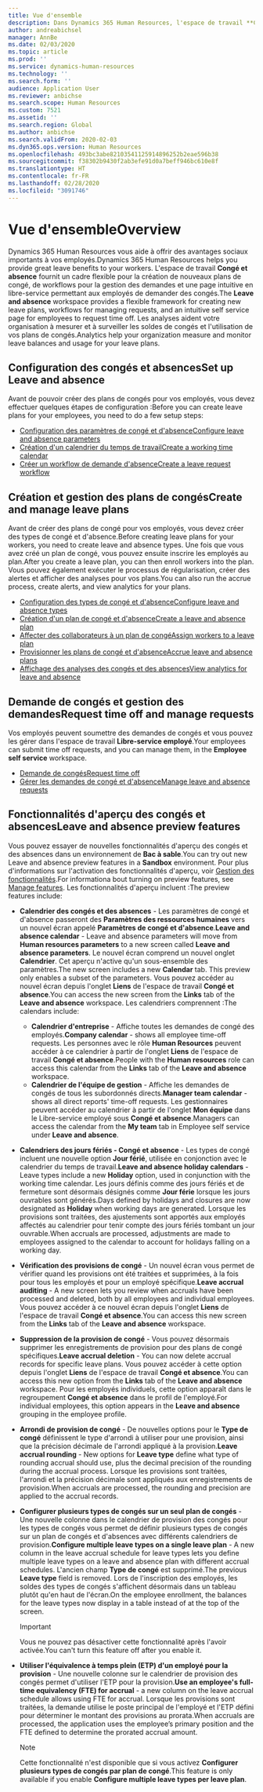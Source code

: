 ```yaml
---
title: Vue d'ensemble
description: Dans Dynamics 365 Human Resources, l'espace de travail **Congé et absence** fournit un cadre flexible pour la création de nouveaux plans de congé, de workflows pour la gestion des demandes et une page intuitive en libre-service permettant aux employés de demander des congés.
author: andreabichsel
manager: AnnBe
ms.date: 02/03/2020
ms.topic: article
ms.prod: ''
ms.service: dynamics-human-resources
ms.technology: ''
ms.search.form: ''
audience: Application User
ms.reviewer: anbichse
ms.search.scope: Human Resources
ms.custom: 7521
ms.assetid: ''
ms.search.region: Global
ms.author: anbichse
ms.search.validFrom: 2020-02-03
ms.dyn365.ops.version: Human Resources
ms.openlocfilehash: 493bc3abe82103541125914896252b2eae596b38
ms.sourcegitcommit: f38302b9430f2ab3efe91d0a7beff946bc610e8f
ms.translationtype: HT
ms.contentlocale: fr-FR
ms.lasthandoff: 02/28/2020
ms.locfileid: "3091746"
---
```

# <a name="overview"></a><span data-ttu-id="5ba93-103">Vue d'ensemble</span><span class="sxs-lookup"><span data-stu-id="5ba93-103">Overview</span></span>

<span data-ttu-id="5ba93-104">Dynamics 365 Human Resources vous aide à offrir des avantages sociaux importants à vos employés.</span><span class="sxs-lookup"><span data-stu-id="5ba93-104">Dynamics 365 Human Resources helps you provide great leave benefits to your workers.</span></span> <span data-ttu-id="5ba93-105">L'espace de travail **Congé et absence** fournit un cadre flexible pour la création de nouveaux plans de congé, de workflows pour la gestion des demandes et une page intuitive en libre-service permettant aux employés de demander des congés.</span><span class="sxs-lookup"><span data-stu-id="5ba93-105">The **Leave and absence** workspace provides a flexible framework for creating new leave plans, workflows for managing requests, and an intuitive self service page for employees to request time off.</span></span> <span data-ttu-id="5ba93-106">Les analyses aident votre organisation à mesurer et à surveiller les soldes de congés et l'utilisation de vos plans de congés.</span><span class="sxs-lookup"><span data-stu-id="5ba93-106">Analytics help your organization measure and monitor leave balances and usage for your leave plans.</span></span>

## <a name="set-up-leave-and-absence"></a><span data-ttu-id="5ba93-107">Configuration des congés et absences</span><span class="sxs-lookup"><span data-stu-id="5ba93-107">Set up Leave and absence</span></span>

<span data-ttu-id="5ba93-108">Avant de pouvoir créer des plans de congés pour vos employés, vous devez effectuer quelques étapes de configuration :</span><span class="sxs-lookup"><span data-stu-id="5ba93-108">Before you can create leave plans for your employees, you need to do a few setup steps:</span></span>

- [<span data-ttu-id="5ba93-109">Configuration des paramètres de congé et d'absence</span><span class="sxs-lookup"><span data-stu-id="5ba93-109">Configure leave and absence parameters</span></span>](hr-leave-and-absence-parameters.md)
- [<span data-ttu-id="5ba93-110">Création d'un calendrier du temps de travail</span><span class="sxs-lookup"><span data-stu-id="5ba93-110">Create a working time calendar</span></span>](hr-leave-and-absence-working-time-calendar.md)
- [<span data-ttu-id="5ba93-111">Créer un workflow de demande d'absence</span><span class="sxs-lookup"><span data-stu-id="5ba93-111">Create a leave request workflow</span></span>](hr-leave-and-absence-workflow.md)

## <a name="create-and-manage-leave-plans"></a><span data-ttu-id="5ba93-112">Création et gestion des plans de congés</span><span class="sxs-lookup"><span data-stu-id="5ba93-112">Create and manage leave plans</span></span>

<span data-ttu-id="5ba93-113">Avant de créer des plans de congé pour vos employés, vous devez créer des types de congé et d'absence.</span><span class="sxs-lookup"><span data-stu-id="5ba93-113">Before creating leave plans for your workers, you need to create leave and absence types.</span></span> <span data-ttu-id="5ba93-114">Une fois que vous avez créé un plan de congé, vous pouvez ensuite inscrire les employés au plan.</span><span class="sxs-lookup"><span data-stu-id="5ba93-114">After you create a leave plan, you can then enroll workers into the plan.</span></span> <span data-ttu-id="5ba93-115">Vous pouvez également exécuter le processus de régularisation, créer des alertes et afficher des analyses pour vos plans.</span><span class="sxs-lookup"><span data-stu-id="5ba93-115">You can also run the accrue process, create alerts, and view analytics for your plans.</span></span>

- [<span data-ttu-id="5ba93-116">Configuration des types de congé et d'absence</span><span class="sxs-lookup"><span data-stu-id="5ba93-116">Configure leave and absence types</span></span>](hr-leave-and-absence-types.md)
- [<span data-ttu-id="5ba93-117">Création d'un plan de congé et d'absence</span><span class="sxs-lookup"><span data-stu-id="5ba93-117">Create a leave and absence plan</span></span>](hr-leave-and-absence-plans.md)
- [<span data-ttu-id="5ba93-118">Affecter des collaborateurs à un plan de congé</span><span class="sxs-lookup"><span data-stu-id="5ba93-118">Assign workers to a leave plan</span></span>](hr-leave-and-absence-enroll.md)
- [<span data-ttu-id="5ba93-119">Provisionner les plans de congé et d'absence</span><span class="sxs-lookup"><span data-stu-id="5ba93-119">Accrue leave and absence plans</span></span>](hr-leave-and-absence-accrue.md)
- [<span data-ttu-id="5ba93-120">Affichage des analyses des congés et des absences</span><span class="sxs-lookup"><span data-stu-id="5ba93-120">View analytics for leave and absence</span></span>](hr-leave-and-absence-analytics.md)

## <a name="request-time-off-and-manage-requests"></a><span data-ttu-id="5ba93-121">Demande de congés et gestion des demandes</span><span class="sxs-lookup"><span data-stu-id="5ba93-121">Request time off and manage requests</span></span>

<span data-ttu-id="5ba93-122">Vos employés peuvent soumettre des demandes de congés et vous pouvez les gérer dans l'espace de travail **Libre-service employé**.</span><span class="sxs-lookup"><span data-stu-id="5ba93-122">Your employees can submit time off requests, and you can manage them, in the **Employee self service** workspace.</span></span>

- [<span data-ttu-id="5ba93-123">Demande de congés</span><span class="sxs-lookup"><span data-stu-id="5ba93-123">Request time off</span></span>](hr-employee-self-service-request-time-off.md)
- [<span data-ttu-id="5ba93-124">Gérer les demandes de congé et d'absence</span><span class="sxs-lookup"><span data-stu-id="5ba93-124">Manage leave and absence requests</span></span>](hr-employee-self-service-manage-requests.md)

## <a name="leave-and-absence-preview-features"></a><span data-ttu-id="5ba93-125">Fonctionnalités d'aperçu des congés et absences</span><span class="sxs-lookup"><span data-stu-id="5ba93-125">Leave and absence preview features</span></span>

<span data-ttu-id="5ba93-126">Vous pouvez essayer de nouvelles fonctionnalités d'aperçu des congés et des absences dans un environnement de **Bac à sable**.</span><span class="sxs-lookup"><span data-stu-id="5ba93-126">You can try out new Leave and absence preview features in a **Sandbox** environment.</span></span> <span data-ttu-id="5ba93-127">Pour plus d'informations sur l'activation des fonctionnalités d'aperçu, voir [Gestion des fonctionnalités](hr-admin-manage-features.md).</span><span class="sxs-lookup"><span data-stu-id="5ba93-127">For informationa bout turning on preview features, see [Manage features](hr-admin-manage-features.md).</span></span> <span data-ttu-id="5ba93-128">Les fonctionnalités d'aperçu incluent :</span><span class="sxs-lookup"><span data-stu-id="5ba93-128">The preview features include:</span></span>

- <span data-ttu-id="5ba93-129">**Calendrier des congés et des absences** - Les paramètres de congé et d'absence passeront des **Paramètres des ressources humaines** vers un nouvel écran appelé **Paramètres de congé et d'absence**.</span><span class="sxs-lookup"><span data-stu-id="5ba93-129">**Leave and absence calendar** - Leave and absence parameters will move from **Human resources parameters** to a new screen called **Leave and absence parameters**.</span></span> <span data-ttu-id="5ba93-130">Le nouvel écran comprend un nouvel onglet **Calendrier**. Cet aperçu n'active qu'un sous-ensemble des paramètres.</span><span class="sxs-lookup"><span data-stu-id="5ba93-130">The new screen includes a new **Calendar** tab. This preview only enables a subset of the parameters.</span></span> <span data-ttu-id="5ba93-131">Vous pouvez accéder au nouvel écran depuis l'onglet **Liens** de l'espace de travail **Congé et absence**.</span><span class="sxs-lookup"><span data-stu-id="5ba93-131">You can access the new screen from the **Links** tab of the **Leave and absence** workspace.</span></span> <span data-ttu-id="5ba93-132">Les calendriers comprennent :</span><span class="sxs-lookup"><span data-stu-id="5ba93-132">The calendars include:</span></span>
  - <span data-ttu-id="5ba93-133">**Calendrier d'entreprise** - Affiche toutes les demandes de congé des employés.</span><span class="sxs-lookup"><span data-stu-id="5ba93-133">**Company calendar** - shows all employee time-off requests.</span></span> <span data-ttu-id="5ba93-134">Les personnes avec le rôle **Human Resources** peuvent accéder à ce calendrier à partir de l'onglet **Liens** de l'espace de travail **Congé et absence**.</span><span class="sxs-lookup"><span data-stu-id="5ba93-134">People with the **Human resources** role can access this calendar from the **Links** tab of the **Leave and absence** workspace.</span></span>
  - <span data-ttu-id="5ba93-135">**Calendrier de l'équipe de gestion** - Affiche les demandes de congés de tous les subordonnés directs.</span><span class="sxs-lookup"><span data-stu-id="5ba93-135">**Manager team calendar** - shows all direct reports' time-off requests.</span></span> <span data-ttu-id="5ba93-136">Les gestionnaires peuvent accéder au calendrier à partir de l'onglet **Mon équipe** dans le Libre-service employé sous **Congé et absence**.</span><span class="sxs-lookup"><span data-stu-id="5ba93-136">Managers can access the calendar from the **My team** tab in Employee self service under **Leave and absence**.</span></span> 

- <span data-ttu-id="5ba93-137">**Calendriers des jours fériés - Congé et absence** - Les types de congé incluent une nouvelle option **Jour férié**, utilisée en conjonction avec le calendrier du temps de travail.</span><span class="sxs-lookup"><span data-stu-id="5ba93-137">**Leave and absence holiday calendars** - Leave types include a new **Holiday** option, used in conjunction with the working time calendar.</span></span> <span data-ttu-id="5ba93-138">Les jours définis comme des jours fériés et de fermeture sont désormais désignés comme **Jour férie** lorsque les jours ouvrables sont générés.</span><span class="sxs-lookup"><span data-stu-id="5ba93-138">Days defined by holidays and closures are now designated as **Holiday** when working days are generated.</span></span> <span data-ttu-id="5ba93-139">Lorsque les provisions sont traitées, des ajustements sont apportés aux employés affectés au calendrier pour tenir compte des jours fériés tombant un jour ouvrable.</span><span class="sxs-lookup"><span data-stu-id="5ba93-139">When accruals are processed, adjustments are made to employees assigned to the calendar to account for holidays falling on a working day.</span></span>

- <span data-ttu-id="5ba93-140">**Vérification des provisions de congé** - Un nouvel écran vous permet de vérifier quand les provisions ont été traitées et supprimées, à la fois pour tous les employés et pour un employé spécifique.</span><span class="sxs-lookup"><span data-stu-id="5ba93-140">**Leave accrual auditing** - A new screen lets you review when accruals have been processed and deleted, both by all employees and individual employees.</span></span> <span data-ttu-id="5ba93-141">Vous pouvez accéder à ce nouvel écran depuis l'onglet **Liens** de l'espace de travail **Congé et absence**.</span><span class="sxs-lookup"><span data-stu-id="5ba93-141">You can access this new screen from the **Links** tab of the **Leave and absence** workspace.</span></span>

- <span data-ttu-id="5ba93-142">**Suppression de la provision de congé** - Vous pouvez désormais supprimer les enregistrements de provision pour des plans de congé spécifiques.</span><span class="sxs-lookup"><span data-stu-id="5ba93-142">**Leave accrual deletion** - You can now delete accrual records for specific leave plans.</span></span> <span data-ttu-id="5ba93-143">Vous pouvez accéder à cette option depuis l'onglet **Liens** de l'espace de travail **Congé et absence**.</span><span class="sxs-lookup"><span data-stu-id="5ba93-143">You can access this new option from the **Links** tab of the **Leave and absence** workspace.</span></span> <span data-ttu-id="5ba93-144">Pour les employés individuels, cette option apparaît dans le regroupement **Congé et absence** dans le profil de l'employé.</span><span class="sxs-lookup"><span data-stu-id="5ba93-144">For individual employees, this option appears in the **Leave and absence** grouping in the employee profile.</span></span> 

- <span data-ttu-id="5ba93-145">**Arrondi de provision de congé** - De nouvelles options pour le **Type de congé** définissent le type d'arrondi à utiliser pour une provision, ainsi que la précision décimale de l'arrondi appliqué à la provision.</span><span class="sxs-lookup"><span data-stu-id="5ba93-145">**Leave accrual rounding** - New options for **Leave type** define what type of rounding accrual should use, plus the decimal precision of the rounding during the accrual process.</span></span> <span data-ttu-id="5ba93-146">Lorsque les provisions sont traitées, l'arrondi et la précision décimale sont appliqués aux enregistrements de provision.</span><span class="sxs-lookup"><span data-stu-id="5ba93-146">When accruals are processed, the rounding and precision are applied to the accrual records.</span></span> 

- <span data-ttu-id="5ba93-147">**Configurer plusieurs types de congés sur un seul plan de congés** - Une nouvelle colonne dans le calendrier de provision des congés pour les types de congés vous permet de définir plusieurs types de congés sur un plan de congés et d'absences avec différents calendriers de provision.</span><span class="sxs-lookup"><span data-stu-id="5ba93-147">**Configure multiple leave types on a single leave plan** - A new column in the leave accrual schedule for leave types lets you define multiple leave types on a leave and absence plan with different accrual schedules.</span></span> <span data-ttu-id="5ba93-148">L'ancien champ **Type de congé** est supprimé.</span><span class="sxs-lookup"><span data-stu-id="5ba93-148">The previous **Leave type** field is removed.</span></span> <span data-ttu-id="5ba93-149">Lors de l'inscription des employés, les soldes des types de congés s'affichent désormais dans un tableau plutôt qu'en haut de l'écran.</span><span class="sxs-lookup"><span data-stu-id="5ba93-149">On the employee enrollment, the balances for the leave types now display in a table instead of at the top of the screen.</span></span>

  > [!IMPORTANT]
  > <span data-ttu-id="5ba93-150">Vous ne pouvez pas désactiver cette fonctionnalité après l'avoir activée.</span><span class="sxs-lookup"><span data-stu-id="5ba93-150">You can't turn this feature off after you enable it.</span></span>

- <span data-ttu-id="5ba93-151">**Utiliser l'équivalence à temps plein (ETP) d'un employé pour la provision** - Une nouvelle colonne sur le calendrier de provision des congés permet d'utiliser l'ETP pour la provision.</span><span class="sxs-lookup"><span data-stu-id="5ba93-151">**Use an employee's full-time equivalency (FTE) for accrual** - a new column on the leave accrual schedule allows using FTE for accrual.</span></span> <span data-ttu-id="5ba93-152">Lorsque les provisions sont traitées, la demande utilise le poste principal de l'employé et l'ETP défini pour déterminer le montant des provisions au prorata.</span><span class="sxs-lookup"><span data-stu-id="5ba93-152">When accruals are processed, the application uses the employee’s primary position and the FTE defined to determine the prorated accrual amount.</span></span>

  > [!NOTE]
  > <span data-ttu-id="5ba93-153">Cette fonctionnalité n'est disponible que si vous activez **Configurer plusieurs types de congés par plan de congé**.</span><span class="sxs-lookup"><span data-stu-id="5ba93-153">This feature is only available if you enable **Configure multiple leave types per leave plan**.</span></span> 
